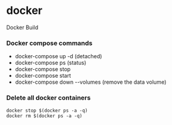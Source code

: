 # docker
Docker Build

### Docker compose commands

* docker-compose up -d (detached)
* docker-compose ps (status)
* docker-compose stop 
* docker-compose start 
* docker-compose down --volumes (remove the data volume)

### Delete all docker containers

```
docker stop $(docker ps -a -q)
docker rm $(docker ps -a -q)
```



